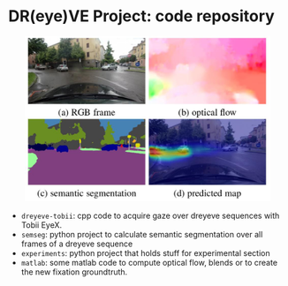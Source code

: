 # DR(eye)VE Project: code repository
<p align="center">
<a href="" target="_blank"><img src="img/overview.jpg" height="300px"/></a>
</p>

* `dreyeve-tobii`: cpp code to acquire gaze over dreyeve sequences with Tobii EyeX.
* `semseg`: python project to calculate semantic segmentation over all frames of a dreyeve sequence
* `experiments`: python project that holds stuff for experimental section
* `matlab`: some matlab code to compute optical flow, blends or to create the new fixation groundtruth.


<!--
<a href="" target="_blank"><img src="img/paper_thumb.png" height="250px"/></a>
<div align="right">
<pre>
@inproceedings{...}
</pre>
</div>
<div style="clear:both;"></div><br />
-->
